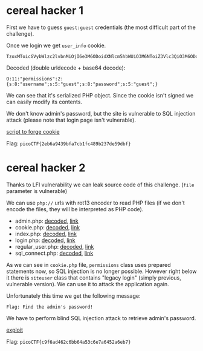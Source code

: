 # cereal hacker 1

First we have to guess `guest:guest` credentials (the most difficult part of the challenge).

Once we login we get `user_info` cookie.

```
TzoxMToicGVybWlzc2lvbnMiOjI6e3M6ODoidXNlcm5hbWUiO3M6NToiZ3Vlc3QiO3M6ODoicGFzc3dvcmQiO3M6NToiZ3Vlc3QiO30%253D
```

Decoded (double urldecode + base64 decode):

```
O:11:"permissions":2:{s:8:"username";s:5:"guest";s:8:"password";s:5:"guest";}
```

We can see that it's serialized PHP object. Since the cookie isn't signed we can easily modify its contents.

We don't know admin's password, but the site is vulnerable to SQL injection attack (please note that login page isn't vulnerable).

[script to forge cookie](forge_cookie.php)

Flag: `picoCTF{2eb6a9439bfa7cb1fc489b237de59dbf}`

# cereal hacker 2

Thanks to LFI vulnerability we can leak source code of this challenge. (`file` parameter is vulnerable)

We can use `php://` urls with rot13 encoder to read PHP files (if we don't encode the files, they will be interpreted as PHP code).

* admin.php: [decoded](source_code/admin.php), [link](http://2019shell1.picoctf.com:62195/index.php?file=php://filter/read=string.rot13/resource=admin)
* cookie.php: [decoded](source_code/cookie.php), [link](http://2019shell1.picoctf.com:62195/index.php?file=php://filter/read=string.rot13/resource=cookie)
* index.php: [decoded](source_code/index.php), [link](http://2019shell1.picoctf.com:62195/index.php?file=php://filter/read=string.rot13/resource=index)
* login.php: [decoded](source_code/login.php), [link](http://2019shell1.picoctf.com:62195/index.php?file=php://filter/read=string.rot13/resource=login)
* regular_user.php: [decoded](source_code/regular_user.php), [link](http://2019shell1.picoctf.com:62195/index.php?file=php://filter/read=string.rot13/resource=regular_user)
* sql_connect.php: [decoded](source_code/sql_connect.php), [link](http://2019shell1.picoctf.com:62195/index.php?file=php://filter/read=string.rot13/resource=../sql_connect)

As we can see in `cookie.php` file, `permissions` class uses prepared statements now, so SQL injection is no longer possible. However right below it there is `siteuser` class that contains "legacy login" (simply previous, vulnerable version). We can use it to attack the application again.

Unfortunately this time we get the following message:
```
Flag: Find the admin's password!
```

We have to perform blind SQL injection attack to retrieve admin's password.

[exploit](exploit.php)

Flag: `picoCTF{c9f6ad462c6bb64a53c6e7a6452a6eb7}`